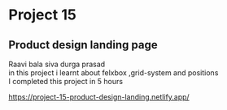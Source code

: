 # Project 15
## Product design landing page

Raavi bala siva durga prasad <br>
in this project i learnt about felxbox ,grid-system and positions <br>
I completed this project in 5 hours <br>

https://project-15-product-design-landing.netlify.app/
